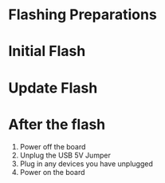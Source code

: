 # Flashing Preparations

# Initial Flash

# Update Flash

# After the flash

1. Power off the board
2. Unplug the USB 5V Jumper
3. Plug in any devices you have unplugged
4. Power on the board